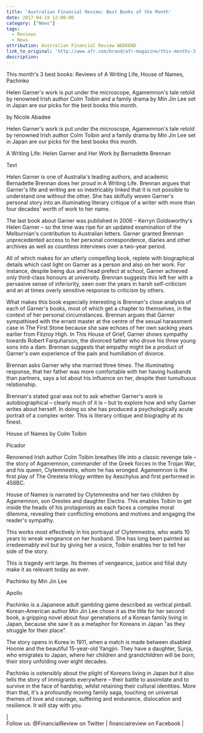 ```yaml
---
title: 'Australian Financial Review: Best Books of the Month'
date: 2017-04-19 12:00:00
category: ["News"]
tags:
  - Reviews
  - News
attribution: Australian Financial Review WEEKEND
link_to_original: 'http://www.afr.com/brand/afr-magazine/this-months-3-best-books-reviews-of-a-writing-life-house-of-names-pachinko-20170306-gurfr9'
description:
---
```



This month's 3 best books: Reviews of A Writing Life, House of Names, Pachinko

Helen Garner's work is put under the microscope, Agamemnon's tale retold by renowned Irish author Colm Toibin and a family drama by Min Jin Lee set in Japan are our picks for the best books this month.

by Nicole Abadee

Helen Garner's work is put under the microscope, Agamemnon's tale retold by renowned Irish author Colm Toibin and a family drama by Min Jin Lee set in Japan are our picks for the best books this month.

A Writing Life: Helen Garner and Her Work by Bernadette Brennan

Text

Helen Garner is one of Australia's leading authors, and academic Bernadette Brennan does her proud in A Writing Life. Brennan argues that Garner's life and writing are so inextricably linked that it is not possible to understand one without the other. She has skilfully woven Garner's personal story into an illuminating literary critique of a writer with more than four decades' worth of work to her name.

The last book about Garner was published in 2006 – Kerryn Goldsworthy's Helen Garner – so the time was ripe for an updated examination of the Melburnian's contribution to Australian letters. Garner granted Brennan unprecedented access to her personal correspondence, diaries and other archives as well as countless interviews over a two-year period.

All of which makes for an utterly compelling book, replete with biographical details which cast light on Garner as a person and also on her work. For instance, despite being dux and head prefect at school, Garner achieved only third-class honours at university. Brennan suggests this left her with a pervasive sense of inferiority, seen over the years in harsh self-criticism and an at times overly sensitive response to criticism by others.

What makes this book especially interesting is Brennan's close analysis of each of Garner's books, most of which get a chapter to themselves, in the context of her personal circumstances. Brennan argues that Garner sympathised with the errant master at the centre of the sexual harassment case in The First Stone because she saw echoes of her own sacking years earlier from Fitzroy High. In This House of Grief, Garner shows sympathy towards Robert Farquharson, the divorced father who drove his three young sons into a dam. Brennan suggests that empathy might be a product of Garner's own experience of the pain and humiliation of divorce.

Brennan asks Garner why she married three times. The illuminating response, that her father was more comfortable with her having husbands than partners, says a lot about his influence on her, despite their tumultuous relationship.

Brennan's stated goal was not to ask whether Garner's work is autobiographical – clearly much of it is – but to explore how and why Garner writes about herself. In doing so she has produced a psychologically acute portrait of a complex writer. This is literary critique and biography at its finest.

House of Names by Colm Toibin

Picador

Renowned Irish author Colm Toibin breathes life into a classic revenge tale – the story of Agamemnon, commander of the Greek forces in the Trojan War, and his queen, Clytemnestra, whom he has wronged. Agamemnon is the first play of The Oresteia trilogy written by Aeschylus and first performed in 458BC.

House of Names is narrated by Clytemnestra and her two children by Agamemnon, son Orestes and daughter Electra. This enables Toibin to get inside the heads of his protagonists as each faces a complex moral dilemma, revealing their conflicting emotions and motives and engaging the reader's sympathy.

This works most effectively in his portrayal of Clytemnestra, who waits 10 years to wreak vengeance on her husband. She has long been painted as irredeemably evil but by giving her a voice, Toibin enables her to tell her side of the story.

This is tragedy writ large. Its themes of vengeance, justice and filial duty make it as relevant today as ever.

Pachinko by Min Jin Lee

Apollo

Pachinko is a Japanese adult gambling game described as vertical pinball. Korean-American author Min Jin Lee chose it as the title for her second book, a gripping novel about four generations of a Korean family living in Japan, because she saw it as a metaphor for Koreans in Japan "as they struggle for their place".

The story opens in Korea in 1911, when a match is made between disabled Hoonie and the beautiful 15-year-old Yangjin. They have a daughter, Sunja, who emigrates to Japan, where her children and grandchildren will be born, their story unfolding over eight decades.

Pachinko is ostensibly about the plight of Koreans living in Japan but it also tells the story of immigrants everywhere – their battle to assimilate and to survive in the face of hardship, whilst retaining their cultural identities. More than that, it's a profoundly moving family saga, touching on universal themes of love and courage, suffering and endurance, dislocation and resilience. It will stay with you.

| <br>Follow us: @FinancialReview on Twitter       | financialreview on Facebook |
